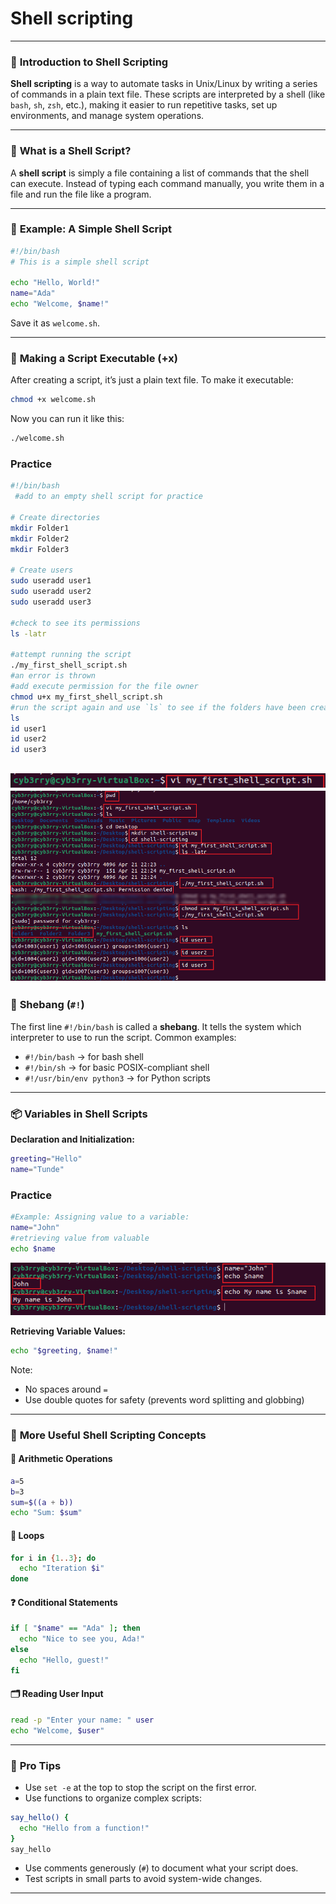 # Shell scripting

---

### 🐚 **Introduction to Shell Scripting**

**Shell scripting** is a way to automate tasks in Unix/Linux by writing a series of commands in a plain text file. These scripts are interpreted by a shell (like `bash`, `sh`, `zsh`, etc.), making it easier to run repetitive tasks, set up environments, and manage system operations.

---

### 📄 **What is a Shell Script?**

A **shell script** is simply a file containing a list of commands that the shell can execute. Instead of typing each command manually, you write them in a file and run the file like a program.

---

### 📌 **Example: A Simple Shell Script**

```bash
#!/bin/bash
# This is a simple shell script

echo "Hello, World!"
name="Ada"
echo "Welcome, $name!"
```

Save it as `welcome.sh`.

---

### 🔐 **Making a Script Executable (+x)**

After creating a script, it’s just a plain text file. To make it executable:

```bash
chmod +x welcome.sh
```

Now you can run it like this:

```bash
./welcome.sh
```
### Practice
```bash
#!/bin/bash
 #add to an empty shell script for practice

# Create directories
mkdir Folder1
mkdir Folder2
mkdir Folder3

# Create users
sudo useradd user1
sudo useradd user2
sudo useradd user3

#check to see its permissions
ls -latr

#attempt running the script
./my_first_shell_script.sh
#an error is thrown
#add execute permission for the file owner
chmod u+x my_first_shell_script.sh
#run the script again and use `ls` to see if the folders have been creadted and `id` to confirm the users were also created
ls
id user1
id user2
id user3
```
![Creating a shell script](img/sscreation.png)
![First script](img/prac.png)
---

### 🔰 **Shebang (`#!`)**

The first line `#!/bin/bash` is called a **shebang**. It tells the system which interpreter to use to run the script. Common examples:

- `#!/bin/bash` → for bash shell
- `#!/bin/sh` → for basic POSIX-compliant shell
- `#!/usr/bin/env python3` → for Python scripts

---

### 📦 **Variables in Shell Scripts**

**Declaration and Initialization:**

```bash
greeting="Hello"
name="Tunde"
```
### Practice
```bash
#Example: Assigning value to a variable:
name="John"
#retrieving value from valuable
echo $name
```
![Variable](img/var.png)

**Retrieving Variable Values:**

```bash
echo "$greeting, $name!"
```

Note:
- No spaces around `=`
- Use double quotes for safety (prevents word splitting and globbing)

---

### 🧠 **More Useful Shell Scripting Concepts**

#### 🧮 Arithmetic Operations

```bash
a=5
b=3
sum=$((a + b))
echo "Sum: $sum"
```

#### 🔁 Loops

```bash
for i in {1..3}; do
  echo "Iteration $i"
done
```

#### ❓ Conditional Statements

```bash
if [ "$name" == "Ada" ]; then
  echo "Nice to see you, Ada!"
else
  echo "Hello, guest!"
fi
```

#### 🗂️ Reading User Input

```bash
read -p "Enter your name: " user
echo "Welcome, $user"
```

---

### 🧰 **Pro Tips**

- Use `set -e` at the top to stop the script on the first error.
- Use functions to organize complex scripts:

```bash
say_hello() {
  echo "Hello from a function!"
}
say_hello
```

- Use comments generously (`#`) to document what your script does.
- Test scripts in small parts to avoid system-wide changes.

---